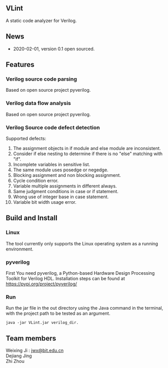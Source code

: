 ## VLint
A static code analyzer for Verilog.

## News
* 2020-02-01, version 0.1 open sourced.

## Features
### Verilog source code parsing
Based on open source project pyverilog.
### Verilog data flow analysis
Based on open source project pyverilog.
### Verilog Source code defect detection
Supported defects:
1. The assignment objects in if module and else module are inconsistent.
2. Consider if else nesting to determine if there is no "else" matching with "if".
3. Incomplete variables in sensitive list.
4. The same module uses posedge or negedge.
5. Blocking assignment and non blocking assignment.
6. Cycle condition error.
7. Variable multiple assignments in different always.
8. Same judgment conditions in case or if statement.
9. Wrong use of integer base in case statement.
10. Variable bit width usage error.

## Build and Install
### Linux
The tool currently only supports the Linux operating system as a running environment.
### pyverilog
First You need pyverilog, a Python-based Hardware Design Processing Toolkit for Verilog HDL.
Installation steps can be found at https://pypi.org/project/pyverilog/
### Run
Run the jar file in the out directory using the Java command in the terminal, with the project path to be tested as an argument.  
    
    java -jar VLint.jar verilog_dir.

## Team members
Weixing Ji  : jwx@bit.edu.cn  
Dejiang Jing  
Zhi Zhou  

